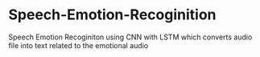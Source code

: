 # Speech-Emotion-Recoginition
Speech Emotion Recoginiton using CNN with LSTM which converts audio file into text related to the emotional audio 
